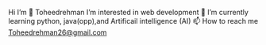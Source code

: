    Hi I’m  👋 Toheedrehman
  I’m interested in web development
  🌱 I’m currently learning python, java(opp),and Artificail intelligence (AI)
  📫 How to reach me Toheedrehman26@gmail.com

